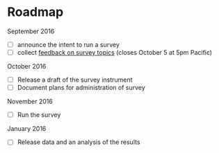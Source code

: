 # Roadmap

[feedback]: todo://link/to/feedback/milestone

September 2016

- [ ] announce the intent to run a survey
- [ ] collect [feedback on survey topics][feedback] (closes October 5 at 5pm Pacific)

October 2016

- [ ] Release a draft of the survey instrument
- [ ] Document plans for administration of survey

November 2016

- [ ] Run the survey

January 2016

- [ ] Release data and an analysis of the results
